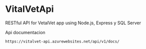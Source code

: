 # VitalVetApi

RESTful API for VetalVet app using Node.js, Express y SQL Server

Api documentacion
```
https://vitalvet-api.azurewebsites.net/api/v1/docs/
```